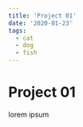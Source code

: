 ```yaml
---
title: 'Project 01'
date: '2020-01-23'
tags:
  - cat
  - dog
  - fish
---
```


# Project 01

lorem ipsum
